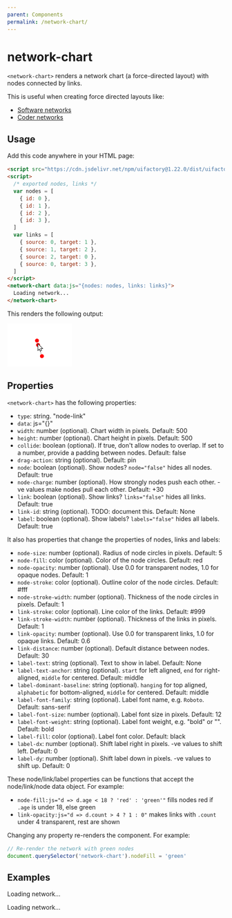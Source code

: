 ```yaml
---
parent: Components
permalink: /network-chart/
---
```


# network-chart

<!-- markdownlint-disable no-inline-html no-space-in-emphasis -->

`<network-chart>` renders a network chart (a force-directed layout) with nodes connected by links.

This is useful when creating force directed layouts like:

- [Software networks](https://gramener.com/software/)
- [Coder networks](https://gramener.com/codersearch/)

## Usage

Add this code anywhere in your HTML page:

```html
<script src="https://cdn.jsdelivr.net/npm/uifactory@1.22.0/dist/uifactory.min.js" import="@network-chart"></script>
<script>
  /* exported nodes, links */
  var nodes = [
    { id: 0 },
    { id: 1 },
    { id: 2 },
    { id: 3 },
  ]
  var links = [
    { source: 0, target: 1 },
    { source: 1, target: 2 },
    { source: 2, target: 0 },
    { source: 0, target: 3 },
  ]
</script>
<network-chart data:js="{nodes: nodes, links: links}">
  Loading network...
</network-chart>
```

This renders the following output:

![Network chart example](img/network-chart.gif)

## Properties

`<network-chart>` has the following properties:

- `type`: string. "node-link"
- `data`: js="{}"
- `width`: number (optional). Chart width in pixels. Default: 500
- `height`: number (optional). Chart height in pixels. Default: 500
- `collide`: boolean (optional). If true, don't allow nodes to overlap. If set to a number, provide a padding between nodes. Default: false
- `drag-action`: string (optional). Default: pin
- `node`: boolean (optional). Show nodes? `node="false"` hides all nodes. Default: true
- `node-charge`: number (optional). How strongly nodes push each other. -ve values make nodes pull each other. Default: +30
- `link`: boolean (optional). Show links? `links="false"` hides all links. Default: true
- `link-id`: string (optional). TODO: document this. Default: None
- `label`: boolean (optional). Show labels? `labels="false"` hides all labels. Default: true

It also has properties that change the properties of nodes, links and labels:

- `node-size`: number (optional). Radius of node circles in pixels. Default: 5
- `node-fill`: color (optional). Color of the node circles. Default: red
- `node-opacity`: number (optional). Use 0.0 for transparent nodes, 1.0 for opaque nodes. Default: 1
- `node-stroke`: color (optional). Outline color of the node circles. Default: #fff
- `node-stroke-width`: number (optional). Thickness of the node circles in pixels. Default: 1
- `link-stroke`: color (optional). Line color of the links. Default: #999
- `link-stroke-width`: number (optional). Thickness of the links in pixels. Default: 1
- `link-opacity`: number (optional). Use 0.0 for transparent links, 1.0 for opaque links. Default: 0.6
- `link-distance`: number (optional). Default distance between nodes. Default: 30
- `label-text`: string (optional). Text to show in label. Default: None
- `label-text-anchor`: string (optional). `start` for left aligned, `end` for right-aligned, `middle` for centered. Default: middle
- `label-dominant-baseline`: string (optional). `hanging` for top aligned, `alphabetic` for bottom-aligned,  `middle` for centered. Default: middle
- `label-font-family`: string (optional). Label font name, e.g. `Roboto`. Default: sans-serif
- `label-font-size`: number (optional). Label font size in pixels. Default: 12
- `label-font-weight`: string (optional). Label font weight, e.g. "bold" or "". Default: bold
- `label-fill`: color (optional). Label font color. Default: black
- `label-dx`: number (optional). Shift label right in pixels. -ve values to shift left. Default: 0
- `label-dy`: number (optional). Shift label down in pixels. -ve values to shift up. Default: 0

These node/link/label properties can be functions that accept the node/link/node data object. For example:

- `node-fill:js="d => d.age < 18 ? 'red' : 'green'"` fills nodes red if `.age` is under 18, else green
- `link-opacity:js="d => d.count > 4 ? 1 : 0"` makes links with `.count` under 4 transparent, rest are shown

Changing any property re-renders the component. For example:

```js
// Re-render the network with green nodes
document.querySelector('network-chart').nodeFill = 'green'
```

## Examples

<script src="../src/uifactory.js" import="@network-chart"></script>
<script>
  /* exported nodes, links */
  var book = {
    nodes: [{"id":"Myriel","group":1},{"id":"Napoleon","group":1},{"id":"Mlle.Baptistine","group":1},{"id":"Mme.Magloire","group":1},{"id":"CountessdeLo","group":1},{"id":"Geborand","group":1},{"id":"Champtercier","group":1},{"id":"Cravatte","group":1},{"id":"Count","group":1},{"id":"OldMan","group":1},{"id":"Labarre","group":2},{"id":"Valjean","group":2},{"id":"Marguerite","group":3},{"id":"Mme.deR","group":2},{"id":"Isabeau","group":2},{"id":"Gervais","group":2},{"id":"Tholomyes","group":3},{"id":"Listolier","group":3},{"id":"Fameuil","group":3},{"id":"Blacheville","group":3},{"id":"Favourite","group":3},{"id":"Dahlia","group":3},{"id":"Zephine","group":3},{"id":"Fantine","group":3},{"id":"Mme.Thenardier","group":4},{"id":"Thenardier","group":4},{"id":"Cosette","group":5},{"id":"Javert","group":4},{"id":"Fauchelevent","group":0},{"id":"Bamatabois","group":2},{"id":"Perpetue","group":3},{"id":"Simplice","group":2},{"id":"Scaufflaire","group":2},{"id":"Woman1","group":2},{"id":"Judge","group":2},{"id":"Champmathieu","group":2},{"id":"Brevet","group":2},{"id":"Chenildieu","group":2},{"id":"Cochepaille","group":2},{"id":"Pontmercy","group":4},{"id":"Boulatruelle","group":6},{"id":"Eponine","group":4},{"id":"Anzelma","group":4},{"id":"Woman2","group":5},{"id":"MotherInnocent","group":0},{"id":"Gribier","group":0},{"id":"Jondrette","group":7},{"id":"Mme.Burgon","group":7},{"id":"Gavroche","group":8},{"id":"Gillenormand","group":5},{"id":"Magnon","group":5},{"id":"Mlle.Gillenormand","group":5},{"id":"Mme.Pontmercy","group":5},{"id":"Mlle.Vaubois","group":5},{"id":"Lt.Gillenormand","group":5},{"id":"Marius","group":8},{"id":"BaronessT","group":5},{"id":"Mabeuf","group":8},{"id":"Enjolras","group":8},{"id":"Combeferre","group":8},{"id":"Prouvaire","group":8},{"id":"Feuilly","group":8},{"id":"Courfeyrac","group":8},{"id":"Bahorel","group":8},{"id":"Bossuet","group":8},{"id":"Joly","group":8},{"id":"Grantaire","group":8},{"id":"MotherPlutarch","group":9},{"id":"Gueulemer","group":4},{"id":"Babet","group":4},{"id":"Claquesous","group":4},{"id":"Montparnasse","group":4},{"id":"Toussaint","group":5},{"id":"Child1","group":10},{"id":"Child2","group":10},{"id":"Brujon","group":4},{"id":"Mme.Hucheloup","group":8}],
    links: [{"source":"Napoleon","target":"Myriel","value":1},{"source":"Mlle.Baptistine","target":"Myriel","value":8},{"source":"Mme.Magloire","target":"Myriel","value":10},{"source":"Mme.Magloire","target":"Mlle.Baptistine","value":6},{"source":"CountessdeLo","target":"Myriel","value":1},{"source":"Geborand","target":"Myriel","value":1},{"source":"Champtercier","target":"Myriel","value":1},{"source":"Cravatte","target":"Myriel","value":1},{"source":"Count","target":"Myriel","value":2},{"source":"OldMan","target":"Myriel","value":1},{"source":"Valjean","target":"Labarre","value":1},{"source":"Valjean","target":"Mme.Magloire","value":3},{"source":"Valjean","target":"Mlle.Baptistine","value":3},{"source":"Valjean","target":"Myriel","value":5},{"source":"Marguerite","target":"Valjean","value":1},{"source":"Mme.deR","target":"Valjean","value":1},{"source":"Isabeau","target":"Valjean","value":1},{"source":"Gervais","target":"Valjean","value":1},{"source":"Listolier","target":"Tholomyes","value":4},{"source":"Fameuil","target":"Tholomyes","value":4},{"source":"Fameuil","target":"Listolier","value":4},{"source":"Blacheville","target":"Tholomyes","value":4},{"source":"Blacheville","target":"Listolier","value":4},{"source":"Blacheville","target":"Fameuil","value":4},{"source":"Favourite","target":"Tholomyes","value":3},{"source":"Favourite","target":"Listolier","value":3},{"source":"Favourite","target":"Fameuil","value":3},{"source":"Favourite","target":"Blacheville","value":4},{"source":"Dahlia","target":"Tholomyes","value":3},{"source":"Dahlia","target":"Listolier","value":3},{"source":"Dahlia","target":"Fameuil","value":3},{"source":"Dahlia","target":"Blacheville","value":3},{"source":"Dahlia","target":"Favourite","value":5},{"source":"Zephine","target":"Tholomyes","value":3},{"source":"Zephine","target":"Listolier","value":3},{"source":"Zephine","target":"Fameuil","value":3},{"source":"Zephine","target":"Blacheville","value":3},{"source":"Zephine","target":"Favourite","value":4},{"source":"Zephine","target":"Dahlia","value":4},{"source":"Fantine","target":"Tholomyes","value":3},{"source":"Fantine","target":"Listolier","value":3},{"source":"Fantine","target":"Fameuil","value":3},{"source":"Fantine","target":"Blacheville","value":3},{"source":"Fantine","target":"Favourite","value":4},{"source":"Fantine","target":"Dahlia","value":4},{"source":"Fantine","target":"Zephine","value":4},{"source":"Fantine","target":"Marguerite","value":2},{"source":"Fantine","target":"Valjean","value":9},{"source":"Mme.Thenardier","target":"Fantine","value":2},{"source":"Mme.Thenardier","target":"Valjean","value":7},{"source":"Thenardier","target":"Mme.Thenardier","value":13},{"source":"Thenardier","target":"Fantine","value":1},{"source":"Thenardier","target":"Valjean","value":12},{"source":"Cosette","target":"Mme.Thenardier","value":4},{"source":"Cosette","target":"Valjean","value":31},{"source":"Cosette","target":"Tholomyes","value":1},{"source":"Cosette","target":"Thenardier","value":1},{"source":"Javert","target":"Valjean","value":17},{"source":"Javert","target":"Fantine","value":5},{"source":"Javert","target":"Thenardier","value":5},{"source":"Javert","target":"Mme.Thenardier","value":1},{"source":"Javert","target":"Cosette","value":1},{"source":"Fauchelevent","target":"Valjean","value":8},{"source":"Fauchelevent","target":"Javert","value":1},{"source":"Bamatabois","target":"Fantine","value":1},{"source":"Bamatabois","target":"Javert","value":1},{"source":"Bamatabois","target":"Valjean","value":2},{"source":"Perpetue","target":"Fantine","value":1},{"source":"Simplice","target":"Perpetue","value":2},{"source":"Simplice","target":"Valjean","value":3},{"source":"Simplice","target":"Fantine","value":2},{"source":"Simplice","target":"Javert","value":1},{"source":"Scaufflaire","target":"Valjean","value":1},{"source":"Woman1","target":"Valjean","value":2},{"source":"Woman1","target":"Javert","value":1},{"source":"Judge","target":"Valjean","value":3},{"source":"Judge","target":"Bamatabois","value":2},{"source":"Champmathieu","target":"Valjean","value":3},{"source":"Champmathieu","target":"Judge","value":3},{"source":"Champmathieu","target":"Bamatabois","value":2},{"source":"Brevet","target":"Judge","value":2},{"source":"Brevet","target":"Champmathieu","value":2},{"source":"Brevet","target":"Valjean","value":2},{"source":"Brevet","target":"Bamatabois","value":1},{"source":"Chenildieu","target":"Judge","value":2},{"source":"Chenildieu","target":"Champmathieu","value":2},{"source":"Chenildieu","target":"Brevet","value":2},{"source":"Chenildieu","target":"Valjean","value":2},{"source":"Chenildieu","target":"Bamatabois","value":1},{"source":"Cochepaille","target":"Judge","value":2},{"source":"Cochepaille","target":"Champmathieu","value":2},{"source":"Cochepaille","target":"Brevet","value":2},{"source":"Cochepaille","target":"Chenildieu","value":2},{"source":"Cochepaille","target":"Valjean","value":2},{"source":"Cochepaille","target":"Bamatabois","value":1},{"source":"Pontmercy","target":"Thenardier","value":1},{"source":"Boulatruelle","target":"Thenardier","value":1},{"source":"Eponine","target":"Mme.Thenardier","value":2},{"source":"Eponine","target":"Thenardier","value":3},{"source":"Anzelma","target":"Eponine","value":2},{"source":"Anzelma","target":"Thenardier","value":2},{"source":"Anzelma","target":"Mme.Thenardier","value":1},{"source":"Woman2","target":"Valjean","value":3},{"source":"Woman2","target":"Cosette","value":1},{"source":"Woman2","target":"Javert","value":1},{"source":"MotherInnocent","target":"Fauchelevent","value":3},{"source":"MotherInnocent","target":"Valjean","value":1},{"source":"Gribier","target":"Fauchelevent","value":2},{"source":"Mme.Burgon","target":"Jondrette","value":1},{"source":"Gavroche","target":"Mme.Burgon","value":2},{"source":"Gavroche","target":"Thenardier","value":1},{"source":"Gavroche","target":"Javert","value":1},{"source":"Gavroche","target":"Valjean","value":1},{"source":"Gillenormand","target":"Cosette","value":3},{"source":"Gillenormand","target":"Valjean","value":2},{"source":"Magnon","target":"Gillenormand","value":1},{"source":"Magnon","target":"Mme.Thenardier","value":1},{"source":"Mlle.Gillenormand","target":"Gillenormand","value":9},{"source":"Mlle.Gillenormand","target":"Cosette","value":2},{"source":"Mlle.Gillenormand","target":"Valjean","value":2},{"source":"Mme.Pontmercy","target":"Mlle.Gillenormand","value":1},{"source":"Mme.Pontmercy","target":"Pontmercy","value":1},{"source":"Mlle.Vaubois","target":"Mlle.Gillenormand","value":1},{"source":"Lt.Gillenormand","target":"Mlle.Gillenormand","value":2},{"source":"Lt.Gillenormand","target":"Gillenormand","value":1},{"source":"Lt.Gillenormand","target":"Cosette","value":1},{"source":"Marius","target":"Mlle.Gillenormand","value":6},{"source":"Marius","target":"Gillenormand","value":12},{"source":"Marius","target":"Pontmercy","value":1},{"source":"Marius","target":"Lt.Gillenormand","value":1},{"source":"Marius","target":"Cosette","value":21},{"source":"Marius","target":"Valjean","value":19},{"source":"Marius","target":"Tholomyes","value":1},{"source":"Marius","target":"Thenardier","value":2},{"source":"Marius","target":"Eponine","value":5},{"source":"Marius","target":"Gavroche","value":4},{"source":"BaronessT","target":"Gillenormand","value":1},{"source":"BaronessT","target":"Marius","value":1},{"source":"Mabeuf","target":"Marius","value":1},{"source":"Mabeuf","target":"Eponine","value":1},{"source":"Mabeuf","target":"Gavroche","value":1},{"source":"Enjolras","target":"Marius","value":7},{"source":"Enjolras","target":"Gavroche","value":7},{"source":"Enjolras","target":"Javert","value":6},{"source":"Enjolras","target":"Mabeuf","value":1},{"source":"Enjolras","target":"Valjean","value":4},{"source":"Combeferre","target":"Enjolras","value":15},{"source":"Combeferre","target":"Marius","value":5},{"source":"Combeferre","target":"Gavroche","value":6},{"source":"Combeferre","target":"Mabeuf","value":2},{"source":"Prouvaire","target":"Gavroche","value":1},{"source":"Prouvaire","target":"Enjolras","value":4},{"source":"Prouvaire","target":"Combeferre","value":2},{"source":"Feuilly","target":"Gavroche","value":2},{"source":"Feuilly","target":"Enjolras","value":6},{"source":"Feuilly","target":"Prouvaire","value":2},{"source":"Feuilly","target":"Combeferre","value":5},{"source":"Feuilly","target":"Mabeuf","value":1},{"source":"Feuilly","target":"Marius","value":1},{"source":"Courfeyrac","target":"Marius","value":9},{"source":"Courfeyrac","target":"Enjolras","value":17},{"source":"Courfeyrac","target":"Combeferre","value":13},{"source":"Courfeyrac","target":"Gavroche","value":7},{"source":"Courfeyrac","target":"Mabeuf","value":2},{"source":"Courfeyrac","target":"Eponine","value":1},{"source":"Courfeyrac","target":"Feuilly","value":6},{"source":"Courfeyrac","target":"Prouvaire","value":3},{"source":"Bahorel","target":"Combeferre","value":5},{"source":"Bahorel","target":"Gavroche","value":5},{"source":"Bahorel","target":"Courfeyrac","value":6},{"source":"Bahorel","target":"Mabeuf","value":2},{"source":"Bahorel","target":"Enjolras","value":4},{"source":"Bahorel","target":"Feuilly","value":3},{"source":"Bahorel","target":"Prouvaire","value":2},{"source":"Bahorel","target":"Marius","value":1},{"source":"Bossuet","target":"Marius","value":5},{"source":"Bossuet","target":"Courfeyrac","value":12},{"source":"Bossuet","target":"Gavroche","value":5},{"source":"Bossuet","target":"Bahorel","value":4},{"source":"Bossuet","target":"Enjolras","value":10},{"source":"Bossuet","target":"Feuilly","value":6},{"source":"Bossuet","target":"Prouvaire","value":2},{"source":"Bossuet","target":"Combeferre","value":9},{"source":"Bossuet","target":"Mabeuf","value":1},{"source":"Bossuet","target":"Valjean","value":1},{"source":"Joly","target":"Bahorel","value":5},{"source":"Joly","target":"Bossuet","value":7},{"source":"Joly","target":"Gavroche","value":3},{"source":"Joly","target":"Courfeyrac","value":5},{"source":"Joly","target":"Enjolras","value":5},{"source":"Joly","target":"Feuilly","value":5},{"source":"Joly","target":"Prouvaire","value":2},{"source":"Joly","target":"Combeferre","value":5},{"source":"Joly","target":"Mabeuf","value":1},{"source":"Joly","target":"Marius","value":2},{"source":"Grantaire","target":"Bossuet","value":3},{"source":"Grantaire","target":"Enjolras","value":3},{"source":"Grantaire","target":"Combeferre","value":1},{"source":"Grantaire","target":"Courfeyrac","value":2},{"source":"Grantaire","target":"Joly","value":2},{"source":"Grantaire","target":"Gavroche","value":1},{"source":"Grantaire","target":"Bahorel","value":1},{"source":"Grantaire","target":"Feuilly","value":1},{"source":"Grantaire","target":"Prouvaire","value":1},{"source":"MotherPlutarch","target":"Mabeuf","value":3},{"source":"Gueulemer","target":"Thenardier","value":5},{"source":"Gueulemer","target":"Valjean","value":1},{"source":"Gueulemer","target":"Mme.Thenardier","value":1},{"source":"Gueulemer","target":"Javert","value":1},{"source":"Gueulemer","target":"Gavroche","value":1},{"source":"Gueulemer","target":"Eponine","value":1},{"source":"Babet","target":"Thenardier","value":6},{"source":"Babet","target":"Gueulemer","value":6},{"source":"Babet","target":"Valjean","value":1},{"source":"Babet","target":"Mme.Thenardier","value":1},{"source":"Babet","target":"Javert","value":2},{"source":"Babet","target":"Gavroche","value":1},{"source":"Babet","target":"Eponine","value":1},{"source":"Claquesous","target":"Thenardier","value":4},{"source":"Claquesous","target":"Babet","value":4},{"source":"Claquesous","target":"Gueulemer","value":4},{"source":"Claquesous","target":"Valjean","value":1},{"source":"Claquesous","target":"Mme.Thenardier","value":1},{"source":"Claquesous","target":"Javert","value":1},{"source":"Claquesous","target":"Eponine","value":1},{"source":"Claquesous","target":"Enjolras","value":1},{"source":"Montparnasse","target":"Javert","value":1},{"source":"Montparnasse","target":"Babet","value":2},{"source":"Montparnasse","target":"Gueulemer","value":2},{"source":"Montparnasse","target":"Claquesous","value":2},{"source":"Montparnasse","target":"Valjean","value":1},{"source":"Montparnasse","target":"Gavroche","value":1},{"source":"Montparnasse","target":"Eponine","value":1},{"source":"Montparnasse","target":"Thenardier","value":1},{"source":"Toussaint","target":"Cosette","value":2},{"source":"Toussaint","target":"Javert","value":1},{"source":"Toussaint","target":"Valjean","value":1},{"source":"Child1","target":"Gavroche","value":2},{"source":"Child2","target":"Gavroche","value":2},{"source":"Child2","target":"Child1","value":3},{"source":"Brujon","target":"Babet","value":3},{"source":"Brujon","target":"Gueulemer","value":3},{"source":"Brujon","target":"Thenardier","value":3},{"source":"Brujon","target":"Gavroche","value":1},{"source":"Brujon","target":"Eponine","value":1},{"source":"Brujon","target":"Claquesous","value":1},{"source":"Brujon","target":"Montparnasse","value":1},{"source":"Mme.Hucheloup","target":"Bossuet","value":1},{"source":"Mme.Hucheloup","target":"Joly","value":1},{"source":"Mme.Hucheloup","target":"Grantaire","value":1},{"source":"Mme.Hucheloup","target":"Bahorel","value":1},{"source":"Mme.Hucheloup","target":"Courfeyrac","value":1},{"source":"Mme.Hucheloup","target":"Gavroche","value":1},{"source":"Mme.Hucheloup","target":"Enjolras","value":1}]
  }
</script>
<style>
.pinned { stroke-width: 3px; stroke: black; }
</style>
<network-chart
    data:js="book"
    link-id="id"
    node-charge="-100"
    drag-action="pin"
    label-text:js="d => d.id"
    label-dy="d => d.group / 2 + 15"
    type="node-link"
    collide:number="10"
    node-size:js="d => d.group * 2"
    node-fill:js="d => d.group < 6 ? 'red' : 'orange'"
    node-stroke:js="d => d.group < 3 ? 'black' : 'white'"
    link-opacity="0.6">
  Loading network...
</network-chart>

<script src="https://cdn.jsdelivr.net/npm/uifactory@1.22.0/dist/uifactory.min.js" import="@network-chart"></script>
<script>
  /* exported nodes, links */
  var nodes = [
    { id: 0 },
    { id: 1 },
    { id: 2 },
    { id: 3 },
  ]
  var links = [
    { source: 0, target: 1 },
    { source: 1, target: 2 },
    { source: 2, target: 0 },
    { source: 0, target: 3 },
  ]
</script>
<network-chart data:js="{nodes: nodes, links: links}">
  Loading network...
</network-chart>
